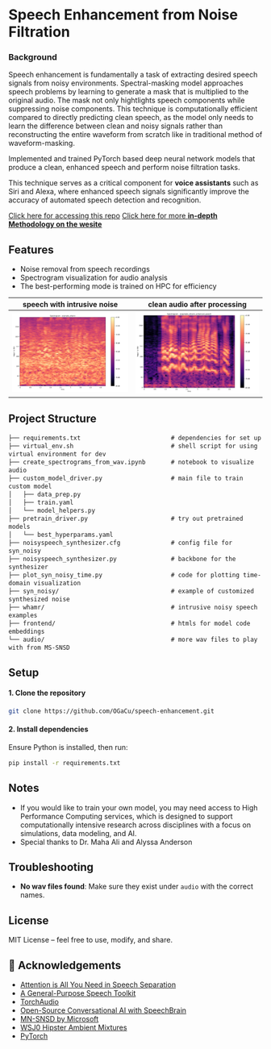 # Speech Enhancement from Noise Filtration

### Background
Speech enhancement is fundamentally a task of extracting desired speech signals from noisy environments. Spectral-masking model approaches speech problems by learning to generate a mask that is multiplied to the original audio. The mask not only hightlights speech components while suppressing noise components. This technique is computationally efficient compared to directly predicting clean speech, as the model only needs to learn the difference between clean and noisy signals rather than reconstructing the entire waveform from scratch like in traditional method of waveform-masking. 

Implemented and trained PyTorch based deep neural network models that produce a clean, enhanced speech and perform noise filtration tasks. 

This technique serves as a critical component for **voice assistants** such as Siri and Alexa, where enhanced speech signals significantly improve the accuracy of automated speech detection and recognition.

[Click here for accessing this repo](https://github.com/OGaCu/deep-learning-speech-enhancement/edit/main/README.md)
[Click here for more **in-depth Methodology on the wesite**](https://sites.google.com/umich.edu/eecs-351noisefiltering/methods)

## Features
- Noise removal from speech recordings
- Spectrogram visualization for audio analysis
- The best-performing mode is trained on HPC for efficiency

<!-- ![speech with intrusive noise](spectrograms/example_whamr_spectrogram.png)![clean audio after processing](spectrograms/exapmple_whamr_enhanced_speech_spectrogram.png) -->

| speech with intrusive noise | clean audio after processing |
|:-------:|:-------:|
| ![speech with intrusive noise](spectrograms/example_whamr_spectrogram.png) | ![](spectrograms/exapmple_whamr_enhanced_speech_spectrogram.png) |

## Project Structure
```
├── requirements.txt                         # dependencies for set up
├── virtual_env.sh                           # shell script for using virtual environment for dev
├── create_spectrograms_from_wav.ipynb       # notebook to visualize audio
├── custom_model_driver.py                   # main file to train custom model
│   ├── data_prep.py
│   ├── train.yaml
│   └── model_helpers.py
├── pretrain_driver.py                       # try out pretrained models
│   └── best_hyperparams.yaml
├── noisyspeech_synthesizer.cfg              # config file for syn_noisy
├── noisyspeech_synthesizer.py               # backbone for the synthesizer
├── plot_syn_noisy_time.py                   # code for plotting time-domain visualization
├── syn_noisy/                               # example of customized synthesized noise   
├── whamr/                                   # intrusive noisy speech examples
├── frontend/                                # htmls for model code embeddings
└── audio/                                   # more wav files to play with from MS-SNSD
```

## Setup

#### 1. Clone the repository
```bash
git clone https://github.com/OGaCu/speech-enhancement.git
```

#### 2. Install dependencies
Ensure Python is installed, then run:
```bash
pip install -r requirements.txt
```

## Notes
- If you would like to train your own model, you may need access to High Performance Computing services, which is designed to support computationally intensive research across disciplines with a focus on simulations, data modeling, and AI.
- Special thanks to Dr. Maha Ali and Alyssa Anderson

## Troubleshooting
- **No wav files found**: Make sure they exist under `audio` with the correct names.

## License
MIT License – feel free to use, modify, and share.

## 🙌 Acknowledgements
- [Attention is All You Need in Speech Separation](https://arxiv.org/abs/2010.13154)
- [A General-Purpose Speech Toolkit](arXiv:2106.04624)
- [TorchAudio](https://pytorch.org/audio/stable/index.html)
- [Open-Source Conversational AI with SpeechBrain](https://arxiv.org/abs/2407.00463)
- [MN-SNSD by Microsoft](https://github.com/microsoft/MS-SNSD/blob/master/README.md)
- [WSJ0 Hipster Ambient Mixtures](http://wham.whisper.ai/)
- [PyTorch](https://pytorch.org/docs/stable/nn.html)


